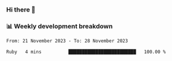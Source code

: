 ### Hi there 👋

### 📊 Weekly development breakdown
<!--START_SECTION:waka-->

```txt
From: 21 November 2023 - To: 28 November 2023

Ruby   4 mins          █████████████████████████   100.00 %
```

<!--END_SECTION:waka-->
